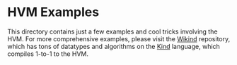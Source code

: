HVM Examples
============

This directory contains just a few examples and cool tricks involving the HVM.
For more comprehensive examples, please visit the
[Wikind](https://github.com/higherorderco/wikind) repository, which has tons of
datatypes and algorithms on the [Kind](https://github.com/higherorderco/kind)
language, which compiles 1-to-1 to the HVM.
